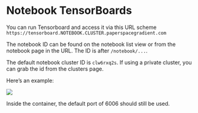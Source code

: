 # Notebook TensorBoards

You can run Tensorboard and access it via this URL scheme `https://tensorboard.NOTEBOOK.CLUSTER.paperspacegradient.com` 

The notebook ID can be found on the notebook list view or from the notebook page in the URL. The ID is after `/notebook/...`. 

The default notebook cluster ID is `clw6rxq2s`. If using a private cluster, you can grab the id from the clusters page. 

Here’s an example:

![](https://s3-ap-southeast-1.amazonaws.com/blob.blankcursor.com/uploads/editor_attachment/attachment/5650/792a03f09ffcf0db65f4f6fccfe20e561571de8d_2_1117x586.png)

Inside the container, the default port of 6006 should still be used.

